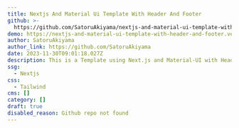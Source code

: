 ```yaml
---
title: Nextjs And Material Ui Template With Header And Footer
github: >-
  https://github.com/SatoruAkiyama/nextjs-and-material-ui-template-with-header-and-footer
demo: https://nextjs-and-material-ui-template-with-header-and-footer.vercel.app/
author: SatoruAkiyama
author_link: https://github.com/SatoruAkiyama
date: 2023-11-30T09:01:18.027Z
description: This is a Template using Next.js and Material-UI with Header and Footer.
ssg:
  - Nextjs
css:
  - Tailwind
cms: []
category: []
draft: true
disabled_reason: Github repo not found
---
```

